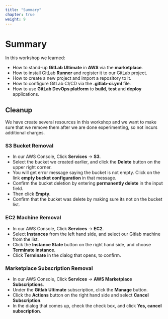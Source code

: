 ```yaml
---
title: "Summary"
chapter: true
weight: 9
---
```


# Summary

In this workshop we learned:

- How to stand-up **GitLab Ultimate** in **AWS** via the **marketplace**.
- How to install GitLab **Runner** and register it to our GitLab project.
- How to create a new project and import a repository to it.
- How to configure GitLab CI/CD via the **.gitlab-ci.yml** file.
- How to use **GitLab DevOps platform** to **build**, **test** and **deploy** applications.


## Cleanup

We have create several resources in this workshop and we want to make sure that we remove them after we are done experimenting, so not incurs additional charges.

### S3 Bucket Removal
- In our AWS Console, Click **Services** -> **S3**.
- Select the bucket we created earlier, and click the **Delete** button on the upper right corner.
- You will get error message saying the bucket is not empty. Click on the link **empty bucket configuration** in that message.
- Confirm the bucket deletion by entering **permanently delete** in the input field.
- Then click **Empty**.
- Confirm that the bucket was delete by making sure its not on the bucket list.

### EC2 Machine Removal
- In our AWS Console, Click **Services** -> **EC2**.
- Select **Instances** from the left hand side, and select our Gitlab machine from the list.
- Click the **Instance State** button on the right hand side, and choose **Terminate instance**.
- Click **Terminate** in the dialog that opens, to confirm.

### Marketplace Subscription Removal
- In our AWS Console, Click **Services** -> **AWS Marketplace Subscriptions**.
- Under the **Gitlab Ultimate** subscription, click the **Manage** button.
- Click the **Actions** button on the right hand side and select **Cancel Subscription**.
- In the dialog that comes up, check the check box, and click **Yes, cancel subscription**.
